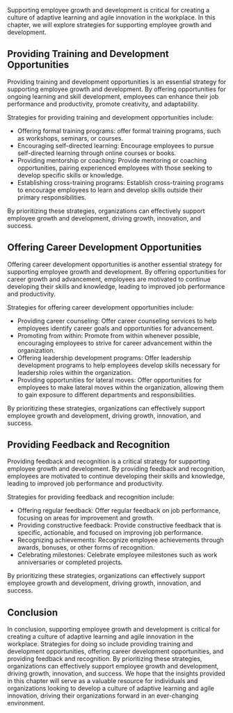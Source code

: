 
Supporting employee growth and development is critical for creating a culture of adaptive learning and agile innovation in the workplace. In this chapter, we will explore strategies for supporting employee growth and development.

Providing Training and Development Opportunities
------------------------------------------------

Providing training and development opportunities is an essential strategy for supporting employee growth and development. By offering opportunities for ongoing learning and skill development, employees can enhance their job performance and productivity, promote creativity, and adaptability.

Strategies for providing training and development opportunities include:

* Offering formal training programs: offer formal training programs, such as workshops, seminars, or courses.
* Encouraging self-directed learning: Encourage employees to pursue self-directed learning through online courses or books.
* Providing mentorship or coaching: Provide mentoring or coaching opportunities, pairing experienced employees with those seeking to develop specific skills or knowledge.
* Establishing cross-training programs: Establish cross-training programs to encourage employees to learn and develop skills outside their primary responsibilities.

By prioritizing these strategies, organizations can effectively support employee growth and development, driving growth, innovation, and success.

Offering Career Development Opportunities
-----------------------------------------

Offering career development opportunities is another essential strategy for supporting employee growth and development. By offering opportunities for career growth and advancement, employees are motivated to continue developing their skills and knowledge, leading to improved job performance and productivity.

Strategies for offering career development opportunities include:

* Providing career counseling: Offer career counseling services to help employees identify career goals and opportunities for advancement.
* Promoting from within: Promote from within whenever possible, encouraging employees to strive for career advancement within the organization.
* Offering leadership development programs: Offer leadership development programs to help employees develop skills necessary for leadership roles within the organization.
* Providing opportunities for lateral moves: Offer opportunities for employees to make lateral moves within the organization, allowing them to gain exposure to different departments and responsibilities.

By prioritizing these strategies, organizations can effectively support employee growth and development, driving growth, innovation, and success.

Providing Feedback and Recognition
----------------------------------

Providing feedback and recognition is a critical strategy for supporting employee growth and development. By providing feedback and recognition, employees are motivated to continue developing their skills and knowledge, leading to improved job performance and productivity.

Strategies for providing feedback and recognition include:

* Offering regular feedback: Offer regular feedback on job performance, focusing on areas for improvement and growth.
* Providing constructive feedback: Provide constructive feedback that is specific, actionable, and focused on improving job performance.
* Recognizing achievements: Recognize employee achievements through awards, bonuses, or other forms of recognition.
* Celebrating milestones: Celebrate employee milestones such as work anniversaries or completed projects.

By prioritizing these strategies, organizations can effectively support employee growth and development, driving growth, innovation, and success.

Conclusion
----------

In conclusion, supporting employee growth and development is critical for creating a culture of adaptive learning and agile innovation in the workplace. Strategies for doing so include providing training and development opportunities, offering career development opportunities, and providing feedback and recognition. By prioritizing these strategies, organizations can effectively support employee growth and development, driving growth, innovation, and success. We hope that the insights provided in this chapter will serve as a valuable resource for individuals and organizations looking to develop a culture of adaptive learning and agile innovation, driving their organizations forward in an ever-changing environment.

